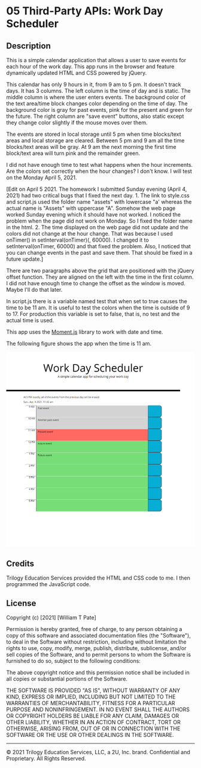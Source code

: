 # 05 Third-Party APIs: Work Day Scheduler

## Description

This is a simple calendar application that allows a user to save events for each hour of the work day. This app runs in the browser and feature dynamically updated HTML and CSS powered by jQuery.

This calendar has only 9 hours in it, from 9 am to 5 pm. It doesn't track days. It has 3 columns. The left column is the time of day and is static. The middle column is where the user enters events. The background color of the text area/time block changes color depending on the time of day. The background color is gray for past events, pink for the present and green for the future. The right column are "save event" buttons, also static except they change color slightly if the mouse moves over them.

The events are stored in local storage until 5 pm when time blocks/text areas and local storage are cleared. Between 5 pm and 9 am all the time blocks/text areas will be gray. At 9 am the next morning the first time block/text area will turn pink and the remainder green.

I did not have enough time to test what happens when the hour increments. Are the colors set correctly when the hour changes? I don't know. I will test on the Monday April 5, 2021.

[Edit on April 5 2021. The homework I submitted Sunday evening (April 4, 2021) had two critical bugs that I fixed the next day. 1. The link to style.css and script.js used the folder name "assets" with lowercase "a' whereas the actual name is "Assets" with uppercase "A". Somehow the web page worked Sunday evening which it should have not worked. I noticed the problem when the page did not work on Monday. So I fixed the folder name in the html. 2. The time displayed on the web page did not update and the colors did not change at the hour change. That was because I used onTimer() in setInterval(onTimer)(, 60000). I changed it to setInterval(onTimer, 60000) and that fixed the problem. Also, I noticed that you can change events in the past and save them. That should be fixed in a future update.]

There are two paragraphs above the grid that are positioned with the jQuery offset function. They are aligned on the left with the time in the first column. I did not have enough time to change the offset as the window is moved. Maybe I'll do that later.

In script.js there is a variable named test that when set to true causes the time to be 11 am. It is useful to test the colors when the time is outside of 9 to 17. For production this variable is set to false, that is, no test and the actual time is used.

This app uses the [Moment.js](https://momentjs.com/) library to work with date and time.

The following figure shows the app when the time is 11 am.

![alt text](assets/images/snapshoot-web-page-simple-calendar.png)

## Credits

Trilogy Education Services provided the HTML and CSS code to me. I then programmed the JavaScript code.

## License

Copyright (c) [2021] [William T Pate]

Permission is hereby granted, free of charge, to any person obtaining a copy
of this software and associated documentation files (the "Software"), to deal
in the Software without restriction, including without limitation the rights
to use, copy, modify, merge, publish, distribute, sublicense, and/or sell
copies of the Software, and to permit persons to whom the Software is
furnished to do so, subject to the following conditions:

The above copyright notice and this permission notice shall be included in all
copies or substantial portions of the Software.

THE SOFTWARE IS PROVIDED "AS IS", WITHOUT WARRANTY OF ANY KIND, EXPRESS OR
IMPLIED, INCLUDING BUT NOT LIMITED TO THE WARRANTIES OF MERCHANTABILITY,
FITNESS FOR A PARTICULAR PURPOSE AND NONINFRINGEMENT. IN NO EVENT SHALL THE
AUTHORS OR COPYRIGHT HOLDERS BE LIABLE FOR ANY CLAIM, DAMAGES OR OTHER
LIABILITY, WHETHER IN AN ACTION OF CONTRACT, TORT OR OTHERWISE, ARISING FROM,
OUT OF OR IN CONNECTION WITH THE SOFTWARE OR THE USE OR OTHER DEALINGS IN THE
SOFTWARE.

- - -
© 2021 Trilogy Education Services, LLC, a 2U, Inc. brand. Confidential and Proprietary. All Rights Reserved.
